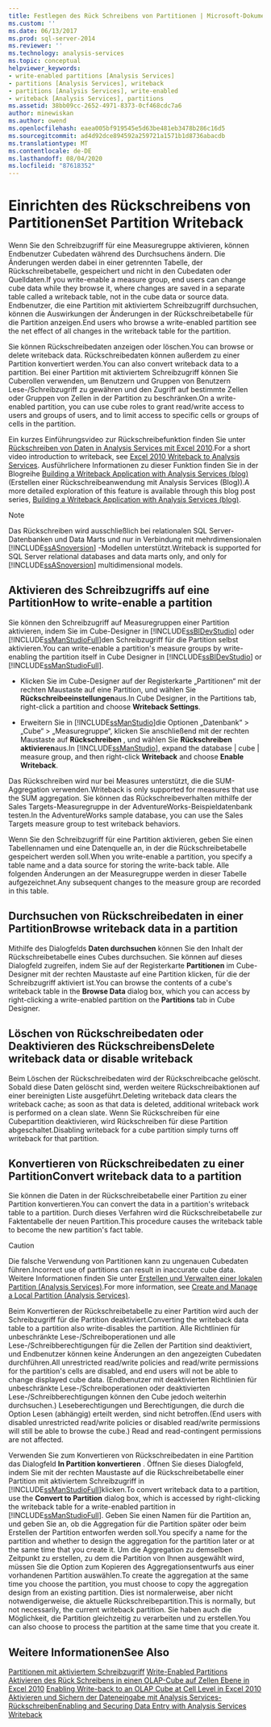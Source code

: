 ```yaml
---
title: Festlegen des Rück Schreibens von Partitionen | Microsoft-Dokumentation
ms.custom: ''
ms.date: 06/13/2017
ms.prod: sql-server-2014
ms.reviewer: ''
ms.technology: analysis-services
ms.topic: conceptual
helpviewer_keywords:
- write-enabled partitions [Analysis Services]
- partitions [Analysis Services], writeback
- partitions [Analysis Services], write-enabled
- writeback [Analysis Services], partitions
ms.assetid: 38bb09cc-2652-4971-8373-0cf468cdc7a6
author: minewiskan
ms.author: owend
ms.openlocfilehash: eaea005bf919545e5d63be481eb3478b286c16d5
ms.sourcegitcommit: ad4d92dce894592a259721a1571b1d8736abacdb
ms.translationtype: MT
ms.contentlocale: de-DE
ms.lasthandoff: 08/04/2020
ms.locfileid: "87618352"
---
```

# <a name="set-partition-writeback"></a><span data-ttu-id="363a7-102">Einrichten des Rückschreibens von Partitionen</span><span class="sxs-lookup"><span data-stu-id="363a7-102">Set Partition Writeback</span></span>
  <span data-ttu-id="363a7-103">Wenn Sie den Schreibzugriff für eine Measuregruppe aktivieren, können Endbenutzer Cubedaten während des Durchsuchens ändern. Die Änderungen werden dabei in einer getrennten Tabelle, der Rückschreibetabelle, gespeichert und nicht in den Cubedaten oder Quelldaten.</span><span class="sxs-lookup"><span data-stu-id="363a7-103">If you write-enable a measure group, end users can change cube data while they browse it, where changes are saved in a separate table called a writeback table, not in the cube data or source data.</span></span> <span data-ttu-id="363a7-104">Endbenutzer, die eine Partition mit aktiviertem Schreibzugriff durchsuchen, können die Auswirkungen der Änderungen in der Rückschreibetabelle für die Partition anzeigen.</span><span class="sxs-lookup"><span data-stu-id="363a7-104">End users who browse a write-enabled partition see the net effect of all changes in the writeback table for the partition.</span></span>  
  
 <span data-ttu-id="363a7-105">Sie können Rückschreibedaten anzeigen oder löschen.</span><span class="sxs-lookup"><span data-stu-id="363a7-105">You can browse or delete writeback data.</span></span> <span data-ttu-id="363a7-106">Rückschreibedaten können außerdem zu einer Partition konvertiert werden.</span><span class="sxs-lookup"><span data-stu-id="363a7-106">You can also convert writeback data to a partition.</span></span> <span data-ttu-id="363a7-107">Bei einer Partition mit aktiviertem Schreibzugriff können Sie Cuberollen verwenden, um Benutzern und Gruppen von Benutzern Lese-/Schreibzugriff zu gewähren und den Zugriff auf bestimmte Zellen oder Gruppen von Zellen in der Partition zu beschränken.</span><span class="sxs-lookup"><span data-stu-id="363a7-107">On a write-enabled partition, you can use cube roles to grant read/write access to users and groups of users, and to limit access to specific cells or groups of cells in the partition.</span></span>  
  
 <span data-ttu-id="363a7-108">Ein kurzes Einführungsvideo zur Rückschreibefunktion finden Sie unter [Rückschreiben von Daten in Analysis Services mit Excel 2010](https://go.microsoft.com/fwlink/p/?LinkId=394951).</span><span class="sxs-lookup"><span data-stu-id="363a7-108">For a short video introduction to writeback, see [Excel 2010 Writeback to Analysis Services](https://go.microsoft.com/fwlink/p/?LinkId=394951).</span></span> <span data-ttu-id="363a7-109">Ausführlichere Informationen zu dieser Funktion finden Sie in der Blogreihe [Building a Writeback Application with Analysis Services (blog)](https://go.microsoft.com/fwlink/?LinkId=394977)(Erstellen einer Rückschreibeanwendung mit Analysis Services (Blog)).</span><span class="sxs-lookup"><span data-stu-id="363a7-109">A more detailed exploration of this feature is available through this blog post series, [Building a Writeback Application with Analysis Services (blog)](https://go.microsoft.com/fwlink/?LinkId=394977).</span></span>  
  
> [!NOTE]  
>  <span data-ttu-id="363a7-110">Das Rückschreiben wird ausschließlich bei relationalen SQL Server-Datenbanken und Data Marts und nur in Verbindung mit mehrdimensionalen [!INCLUDE[ssASnoversion](../../includes/ssasnoversion-md.md)] -Modellen unterstützt.</span><span class="sxs-lookup"><span data-stu-id="363a7-110">Writeback is supported for SQL Server relational databases and data marts only, and only for [!INCLUDE[ssASnoversion](../../includes/ssasnoversion-md.md)] multidimensional models.</span></span>  
  
## <a name="how-to-write-enable-a-partition"></a><span data-ttu-id="363a7-111">Aktivieren des Schreibzugriffs auf eine Partition</span><span class="sxs-lookup"><span data-stu-id="363a7-111">How to write-enable a partition</span></span>  
 <span data-ttu-id="363a7-112">Sie können den Schreibzugriff auf Measuregruppen einer Partition aktivieren, indem Sie im Cube-Designer in [!INCLUDE[ssBIDevStudio](../../includes/ssbidevstudio-md.md)] oder [!INCLUDE[ssManStudioFull](../../includes/ssmanstudiofull-md.md)]den Schreibzugriff für die Partition selbst aktivieren.</span><span class="sxs-lookup"><span data-stu-id="363a7-112">You can write-enable a partition's measure groups by write-enabling the partition itself in Cube Designer in [!INCLUDE[ssBIDevStudio](../../includes/ssbidevstudio-md.md)] or [!INCLUDE[ssManStudioFull](../../includes/ssmanstudiofull-md.md)].</span></span>  
  
-   <span data-ttu-id="363a7-113">Klicken Sie im Cube-Designer auf der Registerkarte „Partitionen“ mit der rechten Maustaste auf eine Partition, und wählen Sie **Rückschreibeeinstellungen**aus.</span><span class="sxs-lookup"><span data-stu-id="363a7-113">In Cube Designer, in the Partitions tab, right-click a partition and choose **Writeback Settings**.</span></span>  
  
-   <span data-ttu-id="363a7-114">Erweitern Sie in [!INCLUDE[ssManStudio](../../includes/ssmanstudio-md.md)]die Optionen „Datenbank“ &gt; „Cube“ &gt; „Measuregruppe“, klicken Sie anschließend mit der rechten Maustaste auf **Rückschreiben** , und wählen Sie **Rückschreiben aktivieren**aus.</span><span class="sxs-lookup"><span data-stu-id="363a7-114">In [!INCLUDE[ssManStudio](../../includes/ssmanstudio-md.md)], expand the database | cube | measure group, and then right-click **Writeback** and choose **Enable Writeback**.</span></span>  
  
 <span data-ttu-id="363a7-115">Das Rückschreiben wird nur bei Measures unterstützt, die die SUM-Aggregation verwenden.</span><span class="sxs-lookup"><span data-stu-id="363a7-115">Writeback is only supported for measures that use the SUM aggregation.</span></span> <span data-ttu-id="363a7-116">Sie können das Rückschreibeverhalten mithilfe der Sales Targets-Measuregruppe in der AdventureWorks-Beispieldatenbank testen.</span><span class="sxs-lookup"><span data-stu-id="363a7-116">In the AdventureWorks sample database, you can use the Sales Targets measure group to test writeback behaviors.</span></span>  
  
 <span data-ttu-id="363a7-117">Wenn Sie den Schreibzugriff für eine Partition aktivieren, geben Sie einen Tabellennamen und eine Datenquelle an, in der die Rückschreibetabelle gespeichert werden soll.</span><span class="sxs-lookup"><span data-stu-id="363a7-117">When you write-enable a partition, you specify a table name and a data source for storing the write-back table.</span></span> <span data-ttu-id="363a7-118">Alle folgenden Änderungen an der Measuregruppe werden in dieser Tabelle aufgezeichnet.</span><span class="sxs-lookup"><span data-stu-id="363a7-118">Any subsequent changes to the measure group are recorded in this table.</span></span>  
  
## <a name="browse-writeback-data-in-a-partition"></a><span data-ttu-id="363a7-119">Durchsuchen von Rückschreibedaten in einer Partition</span><span class="sxs-lookup"><span data-stu-id="363a7-119">Browse writeback data in a partition</span></span>  
 <span data-ttu-id="363a7-120">Mithilfe des Dialogfelds **Daten durchsuchen** können Sie den Inhalt der Rückschreibetabelle eines Cubes durchsuchen. Sie können auf dieses Dialogfeld zugreifen, indem Sie auf der Registerkarte **Partitionen** im Cube-Designer mit der rechten Maustaste auf eine Partition klicken, für die der Schreibzugriff aktiviert ist.</span><span class="sxs-lookup"><span data-stu-id="363a7-120">You can browse the contents of a cube's writeback table in the **Browse Data** dialog box, which you can access by right-clicking a write-enabled partition on the **Partitions** tab in Cube Designer.</span></span>  
  
## <a name="delete-writeback-data-or-disable-writeback"></a><span data-ttu-id="363a7-121">Löschen von Rückschreibedaten oder Deaktivieren des Rückschreibens</span><span class="sxs-lookup"><span data-stu-id="363a7-121">Delete writeback data or disable writeback</span></span>  
 <span data-ttu-id="363a7-122">Beim Löschen der Rückschreibedaten wird der Rückschreibcache gelöscht. Sobald diese Daten gelöscht sind, werden weitere Rückschreibaktionen auf einer bereinigten Liste ausgeführt.</span><span class="sxs-lookup"><span data-stu-id="363a7-122">Deleting writeback data clears the writeback cache; as soon as that data is deleted, additional writeback work is performed on a clean slate.</span></span> <span data-ttu-id="363a7-123">Wenn Sie Rückschreiben für eine Cubepartition deaktivieren, wird Rückschreiben für diese Partition abgeschaltet.</span><span class="sxs-lookup"><span data-stu-id="363a7-123">Disabling writeback for a cube partition simply turns off writeback for that partition.</span></span>  
  
## <a name="convert-writeback-data-to-a-partition"></a><span data-ttu-id="363a7-124">Konvertieren von Rückschreibedaten zu einer Partition</span><span class="sxs-lookup"><span data-stu-id="363a7-124">Convert writeback data to a partition</span></span>  
 <span data-ttu-id="363a7-125">Sie können die Daten in der Rückschreibetabelle einer Partition zu einer Partition konvertieren.</span><span class="sxs-lookup"><span data-stu-id="363a7-125">You can convert the data in a partition's writeback table to a partition.</span></span> <span data-ttu-id="363a7-126">Durch dieses Verfahren wird die Rückschreibetabelle zur Faktentabelle der neuen Partition.</span><span class="sxs-lookup"><span data-stu-id="363a7-126">This procedure causes the writeback table to become the new partition's fact table.</span></span>  
  
> [!CAUTION]  
>  <span data-ttu-id="363a7-127">Die falsche Verwendung von Partitionen kann zu ungenauen Cubedaten führen.</span><span class="sxs-lookup"><span data-stu-id="363a7-127">Incorrect use of partitions can result in inaccurate cube data.</span></span> <span data-ttu-id="363a7-128">Weitere Informationen finden Sie unter [Erstellen und Verwalten einer lokalen Partition &#40;Analysis Services&#41;](create-and-manage-a-local-partition-analysis-services.md).</span><span class="sxs-lookup"><span data-stu-id="363a7-128">For more information, see [Create and Manage a Local Partition &#40;Analysis Services&#41;](create-and-manage-a-local-partition-analysis-services.md).</span></span>  
  
 <span data-ttu-id="363a7-129">Beim Konvertieren der Rückschreibetabelle zu einer Partition wird auch der Schreibzugriff für die Partition deaktiviert.</span><span class="sxs-lookup"><span data-stu-id="363a7-129">Converting the writeback data table to a partition also write-disables the partition.</span></span> <span data-ttu-id="363a7-130">Alle Richtlinien für unbeschränkte Lese-/Schreiboperationen und alle Lese-/Schreibberechtigungen für die Zellen der Partition sind deaktiviert, und Endbenutzer können keine Änderungen an den angezeigten Cubedaten durchführen.</span><span class="sxs-lookup"><span data-stu-id="363a7-130">All unrestricted read/write policies and read/write permissions for the partition's cells are disabled, and end users will not be able to change displayed cube data.</span></span> <span data-ttu-id="363a7-131">(Endbenutzer mit deaktivierten Richtlinien für unbeschränkte Lese-/Schreiboperationen oder deaktivierten Lese-/Schreibberechtigungen können den Cube jedoch weiterhin durchsuchen.) Leseberechtigungen und Berechtigungen, die durch die Option Lesen (abhängig) erteilt werden, sind nicht betroffen.</span><span class="sxs-lookup"><span data-stu-id="363a7-131">(End users with disabled unrestricted read/write policies or disabled read/write permissions will still be able to browse the cube.) Read and read-contingent permissions are not affected.</span></span>  
  
 <span data-ttu-id="363a7-132">Verwenden Sie zum Konvertieren von Rückschreibedaten in eine Partition das Dialogfeld **In Partition konvertieren** . Öffnen Sie dieses Dialogfeld, indem Sie mit der rechten Maustaste auf die Rückschreibetabelle einer Partition mit aktiviertem Schreibzugriff in [!INCLUDE[ssManStudioFull](../../includes/ssmanstudiofull-md.md)]klicken.</span><span class="sxs-lookup"><span data-stu-id="363a7-132">To convert writeback data to a partition, use the **Convert to Partition** dialog box, which is accessed by right-clicking the writeback table for a write-enabled partition in [!INCLUDE[ssManStudioFull](../../includes/ssmanstudiofull-md.md)].</span></span> <span data-ttu-id="363a7-133">Geben Sie einen Namen für die Partition an, und geben Sie an, ob die Aggregation für die Partition später oder beim Erstellen der Partition entworfen werden soll.</span><span class="sxs-lookup"><span data-stu-id="363a7-133">You specify a name for the partition and whether to design the aggregation for the partition later or at the same time that you create it.</span></span> <span data-ttu-id="363a7-134">Um die Aggregation zu demselben Zeitpunkt zu erstellen, zu dem die Partition von Ihnen ausgewählt wird, müssen Sie die Option zum Kopieren des Aggregationsentwurfs aus einer vorhandenen Partition auswählen.</span><span class="sxs-lookup"><span data-stu-id="363a7-134">To create the aggregation at the same time you choose the partition, you must choose to copy the aggregation design from an existing partition.</span></span> <span data-ttu-id="363a7-135">Dies ist normalerweise, aber nicht notwendigerweise, die aktuelle Rückschreibepartition.</span><span class="sxs-lookup"><span data-stu-id="363a7-135">This is normally, but not necessarily, the current writeback partition.</span></span> <span data-ttu-id="363a7-136">Sie haben auch die Möglichkeit, die Partition gleichzeitig zu verarbeiten und zu erstellen.</span><span class="sxs-lookup"><span data-stu-id="363a7-136">You can also choose to process the partition at the same time that you create it.</span></span>  
  
## <a name="see-also"></a><span data-ttu-id="363a7-137">Weitere Informationen</span><span class="sxs-lookup"><span data-stu-id="363a7-137">See Also</span></span>  
 <span data-ttu-id="363a7-138">[Partitionen mit aktiviertem Schreibzugriff](../multidimensional-models-olap-logical-cube-objects/partitions-write-enabled-partitions.md) </span><span class="sxs-lookup"><span data-stu-id="363a7-138">[Write-Enabled Partitions](../multidimensional-models-olap-logical-cube-objects/partitions-write-enabled-partitions.md) </span></span>  
 <span data-ttu-id="363a7-139">[Aktivieren des Rück Schreibens in einen OLAP-Cube auf Zellen Ebene in Excel 2010](https://go.microsoft.com/fwlink/p/?LinkId=394952) </span><span class="sxs-lookup"><span data-stu-id="363a7-139">[Enabling Write-back to an OLAP Cube at Cell Level in Excel 2010](https://go.microsoft.com/fwlink/p/?LinkId=394952) </span></span>  
 [<span data-ttu-id="363a7-140">Aktivieren und Sichern der Dateneingabe mit Analysis Services-Rückschreiben</span><span class="sxs-lookup"><span data-stu-id="363a7-140">Enabling and Securing Data Entry with Analysis Services Writeback</span></span>](https://go.microsoft.com/fwlink/p/?LinkId=394953)  
  
  
